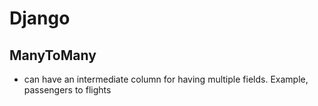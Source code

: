 # Django
## ManyToMany
- can have an intermediate column for having multiple fields. Example, passengers to flights